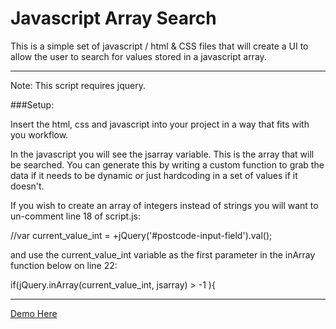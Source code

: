 Javascript Array Search
=========================

This is a simple set of javascript / html & CSS files that will create a UI to allow the user to search for values stored in a javascript array.

--------------------------------------------------------------------------------

Note: This script requires jquery.

###Setup:

Insert the html, css and javascript into your project in a way that fits with you workflow. 

In the javascript you will see the jsarray variable. This is the array that will be searched. You can generate this by writing a custom function to grab the data if it needs to be dynamic or just hardcoding in a set of values if it doesn't.


If you wish to create an array of integers instead of strings you will want to un-comment line 18 of script.js:

//var current_value_int = +jQuery('#postcode-input-field').val();

and use the current_value_int variable as the first parameter in the inArray function below on line 22:

if(jQuery.inArray(current_value_int, jsarray) > -1 ){

--------------------------------------------------------------------------------------

[Demo Here](http://trenthogan.github.io/Javascript-Array-Search/)